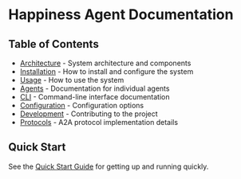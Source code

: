 # Happiness Agent Documentation

## Table of Contents
- [Architecture](./architecture.md) - System architecture and components
- [Installation](./installation.md) - How to install and configure the system
- [Usage](./usage.md) - How to use the system
- [Agents](./agents/README.md) - Documentation for individual agents
- [CLI](./cli.md) - Command-line interface documentation
- [Configuration](./configuration.md) - Configuration options
- [Development](./development.md) - Contributing to the project
- [Protocols](./protocols.md) - A2A protocol implementation details

## Quick Start
See the [Quick Start Guide](./quick-start.md) for getting up and running quickly. 